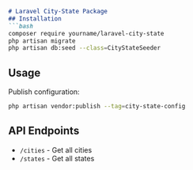    ```md
   # Laravel City-State Package
   ## Installation
   ```bash
   composer require yourname/laravel-city-state
   php artisan migrate
   php artisan db:seed --class=CityStateSeeder
   ```
   ## Usage
   Publish configuration:
   ```bash
   php artisan vendor:publish --tag=city-state-config
   ```
   ## API Endpoints
   - `/cities` - Get all cities
   - `/states` - Get all states
   ```